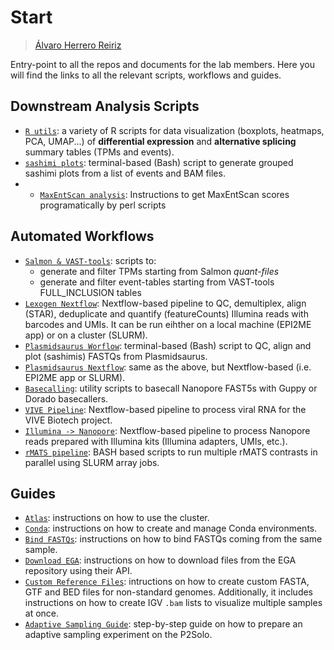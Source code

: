 # Start

> [Álvaro Herrero Reiriz](https://github.com/blazquezlab/)

Entry-point to all the repos and documents for the lab members. Here you will find the links to all the relevant scripts, workflows and guides.

## Downstream Analysis Scripts

- [`R utils`](https://github.com/blazquezlab/R-utils): a variety of R scripts for data visualization (boxplots, heatmaps, PCA, UMAP...) of **differential expression** and **alternative splicing** summary tables (TPMs and events).
- [`sashimi plots`](https://github.com/blazquezlab/sashimiplots): terminal-based (Bash) script to generate grouped sashimi plots from a list of events and BAM files.
- - [`MaxEntScan analysis`](https://github.com/blazquezlab/MaxEntScan): Instructions to get MaxEntScan scores programatically by perl scripts


## Automated Workflows

- [`Salmon & VAST-tools`](https://github.com/blazquezlab/Salmon-VAST_tools): scripts to:
  - generate and filter TPMs starting from Salmon *quant-files*
  - generate and filter event-tables starting from VAST-tools FULL_INCLUSION tables
- [`Lexogen Nextflow`](https://github.com/blazquezlab/lexogen_pipeline): Nextflow-based pipeline to QC, demultiplex, align (STAR), deduplicate and quantify (featureCounts) Illumina reads with barcodes and UMIs. It can be run eihther on a local machine (EPI2ME app) or on a cluster (SLURM).
- [`Plasmidsaurus Worflow`](https://github.com/blazquezlab/plasmidsaurus_workflow): terminal-based (Bash) script to QC, align and plot (sashimis) FASTQs from Plasmidsaurus.
- [`Plasmidsaurus Nextflow`](https://github.com/blazquezlab/plasmidsaurus_nextflow): same as the above, but Nextflow-based (i.e. EPI2ME app or SLURM).
- [`Basecalling`](https://github.com/blazquezlab/basecalling): utility scripts to basecall Nanopore FAST5s with Guppy or Dorado basecallers.
- [`VIVE Pipeline`](https://github.com/blazquezlab/vive-pipeline): Nextflow-based pipeline to process viral RNA for the VIVE Biotech project.
- [`Illumina -> Nanopore`](https://github.com/blazquezlab/illumina2nanopore): Nextflow-based pipeline to process Nanopore reads prepared with Illumina kits (Illumina adapters, UMIs, etc.).
- [`rMATS pipeline`](https://github.com/blazquezlab/rmats_pipeline): BASH based scripts to run multiple rMATS contrasts in parallel using SLURM array jobs.


## Guides

- [`Atlas`](https://github.com/blazquezlab/1-Access-to-Atlas-and-Instructions): instructions on how to use the cluster.
- [`Conda`](https://github.com/blazquezlab/conda_envs): instructions on how to create and manage Conda environments.
- [`Bind FASTQs`](https://github.com/blazquezlab/binding_FASTQs): instructions on how to bind FASTQs coming from the same sample.
- [`Download EGA`](https://github.com/blazquezlab/download_pyega): instructions on how to download files from the EGA repository using their API.
- [`Custom Reference Files`](https://github.com/blazquezlab/custom_references): intructions on how to create custom FASTA, GTF and BED files for non-standard genomes. Additionally, it includes instructions on how to create IGV `.bam` lists to visualize multiple samples at once.
- [`Adaptive Sampling Guide`](https://github.com/blazquezlab/adaptive_sampling): step-by-step guide on how to prepare an adaptive sampling experiment on the P2Solo.
